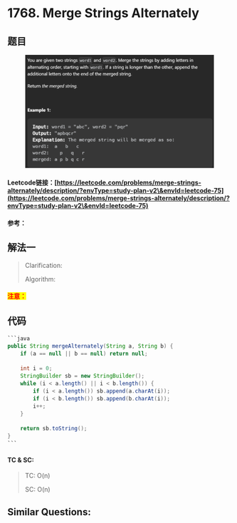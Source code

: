 # 1768. Merge Strings Alternately

## 题目

<figure><img src="../../.gitbook/assets/image (3).png" alt=""><figcaption></figcaption></figure>

#### Leetcode链接：[https://leetcode.com/problems/merge-strings-alternately/description/?envType=study-plan-v2\&envId=leetcode-75](https://leetcode.com/problems/merge-strings-alternately/description/?envType=study-plan-v2\&envId=leetcode-75)

#### 参考：

## 解法一

> Clarification:&#x20;
>
> Algorithm:&#x20;

#### <mark style="color:red;">注意：</mark>

## 代码

````java
```java
public String mergeAlternately(String a, String b) {
    if (a == null || b == null) return null;

    int i = 0;
    StringBuilder sb = new StringBuilder();
    while (i < a.length() || i < b.length()) {
        if (i < a.length()) sb.append(a.charAt(i));
        if (i < b.length()) sb.append(b.charAt(i));
        i++;
    }

    return sb.toString();
}
```
````

#### TC & SC:&#x20;

> TC: O(n)
>
> SC: O(n)

## **Similar Questions:**&#x20;
